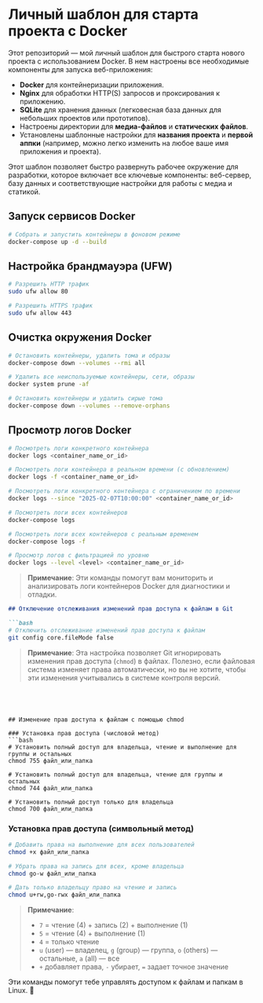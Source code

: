 # Личный шаблон для старта проекта с Docker

Этот репозиторий — мой личный шаблон для быстрого старта нового проекта с использованием Docker. В нем настроены все необходимые компоненты для запуска веб-приложения:

- **Docker** для контейнеризации приложения.
- **Nginx** для обработки HTTP(S) запросов и проксирования к приложению.
- **SQLite** для хранения данных (легковесная база данных для небольших проектов или прототипов).
- Настроены директории для **медиа-файлов** и **статических файлов**.
- Установлены шаблонные настройки для **названия проекта** и **первой аппки** (например, можно легко изменить на любое ваше имя приложения и проекта).

Этот шаблон позволяет быстро развернуть рабочее окружение для разработки, которое включает все ключевые компоненты: веб-сервер, базу данных и соответствующие настройки для работы с медиа и статикой.



## Запуск сервисов Docker
```bash
# Собрать и запустить контейнеры в фоновом режиме
docker-compose up -d --build
```

## Настройка брандмауэра (UFW)
```bash
# Разрешить HTTP трафик
sudo ufw allow 80

# Разрешить HTTPS трафик
sudo ufw allow 443
```

## Очистка окружения Docker
```bash
# Остановить контейнеры, удалить тома и образы
docker-compose down --volumes --rmi all

# Удалить все неиспользуемые контейнеры, сети, образы
docker system prune -af

# Остановить контейнеры и удалить сирые тома
docker-compose down --volumes --remove-orphans
```

## Просмотр логов Docker
```bash
# Посмотреть логи конкретного контейнера
docker logs <container_name_or_id>

# Посмотреть логи контейнера в реальном времени (с обновлением)
docker logs -f <container_name_or_id>

# Посмотреть логи конкретного контейнера с ограничением по времени
docker logs --since "2025-02-07T10:00:00" <container_name_or_id>

# Посмотреть логи всех контейнеров
docker-compose logs

# Посмотреть логи всех контейнеров с реальным временем
docker-compose logs -f

# Просмотр логов с фильтрацией по уровню
docker logs --level <level> <container_name_or_id>
```

> **Примечание**: Эти команды помогут вам мониторить и анализировать логи контейнеров Docker для диагностики и отладки.




```markdown
## Отключение отслеживания изменений прав доступа к файлам в Git

```bash
# Отключить отслеживание изменений прав доступа к файлам
git config core.fileMode false
```

> **Примечание**: Эта настройка позволяет Git игнорировать изменения прав доступа (`chmod`) в файлах. Полезно, если файловая система изменяет права автоматически, но вы не хотите, чтобы эти изменения учитывались в системе контроля версий.
```  




## Изменение прав доступа к файлам с помощью chmod

### Установка прав доступа (числовой метод)
```bash
# Установить полный доступ для владельца, чтение и выполнение для группы и остальных
chmod 755 файл_или_папка

# Установить полный доступ для владельца, чтение для группы и остальных
chmod 744 файл_или_папка

# Установить полный доступ только для владельца
chmod 700 файл_или_папка
```

### Установка прав доступа (символьный метод)
```bash
# Добавить права на выполнение для всех пользователей
chmod +x файл_или_папка

# Убрать права на запись для всех, кроме владельца
chmod go-w файл_или_папка

# Дать только владельцу право на чтение и запись
chmod u+rw,go-rwx файл_или_папка
```

> **Примечание**:  
> - `7` = чтение (4) + запись (2) + выполнение (1)  
> - `5` = чтение (4) + выполнение (1)  
> - `4` = только чтение  
> - `u` (user) — владелец, `g` (group) — группа, `o` (others) — остальные, `a` (all) — все  
> - `+` добавляет права, `-` убирает, `=` задает точное значение  

Эти команды помогут тебе управлять доступом к файлам и папкам в Linux. 🚀

